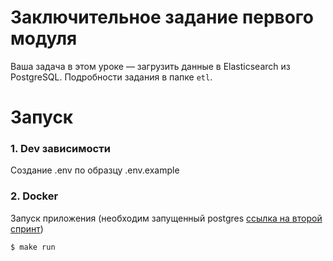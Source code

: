 # Заключительное задание первого модуля

Ваша задача в этом уроке — загрузить данные в Elasticsearch из PostgreSQL. Подробности задания в папке `etl`.

# Запуск

### 1. Dev зависимости

Создание .env по образцу .env.example

### 2. Docker
Запуск приложения (необходим запущенный postgres [ссылка на второй спринт](https://github.com/TRUEVORO/new_admin_panel_sprint_2))
```console
$ make run
```